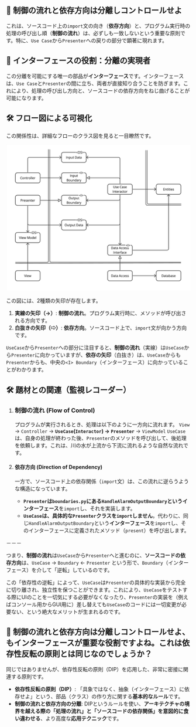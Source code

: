 ## 🤔 制御の流れと依存方向は分離しコントロールせよ

これは、ソースコード上の`import`文の向き（**依存方向**）と、プログラム実行時の処理の呼び出し順（**制御の流れ**）は、必ずしも一致しないという重要な原則です。特に、`Use Case`から`Presenter`への戻りの部分で顕著に現れます。

## 🛂 インターフェースの役割：分離の実現者

この分離を可能にする唯一の部品が**インターフェース**です。インターフェースは、`Use Case`と`Presenter`の間に立ち、両者が直接知り合うことを防ぎます。これにより、処理の呼び出し方向と、ソースコードの依存方向をねじ曲げることが可能になります。

## 🛠️ フロー図による可視化

この関係性は、詳細なフローのクラス図を見ると一目瞭然です。

![クリーンアーキテクチャ・クラス図](../クリーンアーキテクチャ・クラス図.png)

この図には、2種類の矢印が存在します。
1.  **実線の矢印（→）**: **制御の流れ**。プログラム実行時に、メソッドが呼び出される方向です。
2.  **白抜きの矢印（⇨）**: **依存方向**。ソースコード上で、`import`文が向かう方向です。

`UseCase`から`Presenter`への部分に注目すると、**制御の流れ**（実線）は`UseCase`から`Presenter`に向かっていますが、**依存の矢印**（白抜き）は、`UseCase`からも`Presenter`からも、中央の`<I> Boundary`（インターフェース）に向かっていることがわかります。

## 🛠️ 題材との関連（監視レコーダー）

1.  ### **制御の流れ (Flow of Control)**
    プログラムが実行されるとき、処理は以下のように一方向に流れます。
    `View` → `Controller` → **`UseCase`(`Interactor`) → `Presenter`** → `ViewModel`
    `UseCase`は、自身の処理が終わった後、`Presenter`のメソッドを呼び出して、後処理を依頼します。これは、川の水が上流から下流に流れるような自然な流れです。

2.  #### **依存方向 (Direction of Dependency)**
    一方で、ソースコード上の依存関係（`import`文）は、この流れに逆らうような構造になっています。
    * **`Presenter`**は`boundaries.py`にある`HandleAlarmOutputBoundary`という**インターフェース**を`import`し、それを実装します。
    * **`UseCase`**は、具体的な`Presenter`クラスを**`import`しません**。代わりに、同じ`HandleAlarmOutputBoundary`という**インターフェース**を`import`し、そのインターフェースに定義されたメソッド（`present`）を呼び出します。

－－－

つまり、**制御の流れ**は`UseCase`から`Presenter`へと進むのに、**ソースコードの依存方向**は、`UseCase` → `Boundary` ← `Presenter` という形で、`Boundary`（インターフェース）を介して「逆転」しているのです。

この「依存性の逆転」によって、`UseCase`は`Presenter`の具体的な実装から完全に切り離され、独立性を保つことができます。これにより、`UseCase`をテストする際にUIのことを一切気にする必要がなくなったり、`Presenter`の実装を（例えばコンソール用からGUI用に）差し替えても`UseCase`のコードには一切変更が必要ない、という絶大なメリットが生まれるのです。

## 🤔 制御の流れと依存方向は分離しコントロールせよ、もインターフェースが重要な役割ですよね。これは依存性反転の原則とは同じなのでしょうか？


同じではありませんが、依存性反転の原則（DIP）を応用した、非常に密接に関連する原則です。

* **依存性反転の原則（DIP）**: 「具象ではなく、抽象（インターフェース）に依存せよ」という、部品（クラス）の作り方に関する**基本的なルール**です。
* **制御の流れと依存方向の分離**: DIPというルールを使い、**アーキテクチャの境界を越える際の「処理の流れ」と「ソースコードの依存関係」を意図的に食い違わせる**、より高度な**応用テクニック**です。

